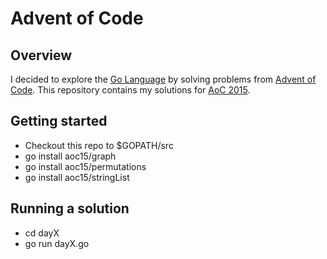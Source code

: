 # Advent of Code

## Overview
I decided to explore the [Go Language](https://golang.org/) by solving problems from [Advent of Code](http://adventofcode.com/). This repository contains my solutions for [AoC 2015](http://adventofcode.com/2015).

## Getting started
- Checkout this repo to $GOPATH/src
- go install aoc15/graph
- go install aoc15/permutations
- go install aoc15/stringList

## Running a solution
- cd dayX
- go run dayX.go